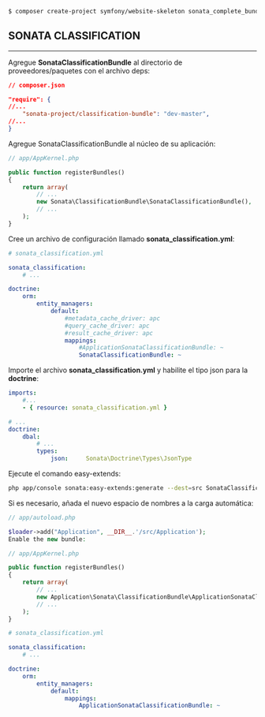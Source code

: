 ```bash
$ composer create-project symfony/website-skeleton sonata_complete_bundle
```

## SONATA CLASSIFICATION

---

Agregue **SonataClassificationBundle** al directorio de proveedores/paquetes con el archivo deps:

```json
// composer.json

"require": {
//...
    "sonata-project/classification-bundle": "dev-master",
//...
}
```

Agregue SonataClassificationBundle al núcleo de su aplicación:

```php
// app/AppKernel.php

public function registerBundles()
{
    return array(
        // ...
        new Sonata\ClassificationBundle\SonataClassificationBundle(),
        // ...
    );
}
```

Cree un archivo de configuración llamado **sonata_classification.yml**:

```yaml
# sonata_classification.yml

sonata_classification:
    # ...

doctrine:
    orm:
        entity_managers:
            default:
                #metadata_cache_driver: apc
                #query_cache_driver: apc
                #result_cache_driver: apc
                mappings:
                    #ApplicationSonataClassificationBundle: ~
                    SonataClassificationBundle: ~
```

Importe el archivo **sonata_classification.yml** y habilite el tipo json para la **doctrine**:

```yaml
imports:
    #...
    - { resource: sonata_classification.yml }
```

```yaml
# ...
doctrine:
    dbal:
        # ...
        types:
            json:     Sonata\Doctrine\Types\JsonType
```

Ejecute el comando easy-extends:

```bash
php app/console sonata:easy-extends:generate --dest=src SonataClassificationBundle
```

Si es necesario, añada el nuevo espacio de nombres a la carga automática:

```php
// app/autoload.php

$loader->add("Application", __DIR__.'/src/Application');
Enable the new bundle:
```
```php
// app/AppKernel.php

public function registerBundles()
{
    return array(
        // ...
        new Application\Sonata\ClassificationBundle\ApplicationSonataClassificationBundle(),
        // ...
    );
}
```
```yaml
# sonata_classification.yml

sonata_classification:
    # ...

doctrine:
    orm:
        entity_managers:
            default:
                mappings:
                    ApplicationSonataClassificationBundle: ~
```